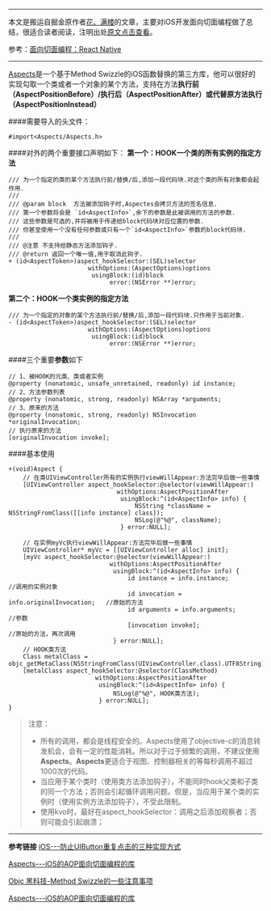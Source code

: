 ----------
本文是搬运自掘金原作者[花、满楼](https://juejin.im/user/5a7a8b4af265da4e790ff4b3)的文章，主要对iOS开发面向切面编程做了总结，很适合读者阅读，注明出处[原文点击查看](https://juejin.im/post/5c0fd6be6fb9a049a570c0ef)。

参考：[面向切面编程：React Native](https://juejin.im/post/5bde9a9ae51d45052468ee25)


----------
[Aspects](https://github.com/steipete/Aspects)是一个基于Method Swizzle的iOS函数替换的第三方库，他可以很好的实现勾取一个类或者一个对象的某个方法，支持在方法**执行前（AspectPositionBefore）/执行后（AspectPositionAfter）或代替原方法执行（AspectPositionInstead）**

####需要导入的头文件：
```
#import<Aspects/Aspects.h>
```
####对外的两个重要接口声明如下：
**第一个：HOOK一个类的所有实例的指定方法**
```
/// 为一个指定的类的某个方法执行前/替换/后,添加一段代码块.对这个类的所有对象都会起作用.
///
/// @param block  方法被添加钩子时,Aspectes会拷贝方法的签名信息.
/// 第一个参数将会是 `id<AspectInfo>`,余下的参数是此被调用的方法的参数.
/// 这些参数是可选的,并将被用于传递给block代码块对应位置的参数.
/// 你甚至使用一个没有任何参数或只有一个`id<AspectInfo>`参数的block代码块.
///
/// @注意 不支持给静态方法添加钩子.
/// @return 返回一个唯一值,用于取消此钩子.
+ (id<AspectToken>)aspect_hookSelector:(SEL)selector
                      withOptions:(AspectOptions)options
                       usingBlock:(id)block
                            error:(NSError **)error;

```
**第二个：HOOK一个类实例的指定方法**
```
/// 为一个指定的对象的某个方法执行前/替换/后,添加一段代码块.只作用于当前对象.
- (id<AspectToken>)aspect_hookSelector:(SEL)selector
                      withOptions:(AspectOptions)options
                       usingBlock:(id)block
                            error:(NSError **)error;
```
####三个重要**参数**如下
```
// 1、被HOOK的元类、类或者实例
@property (nonatomic, unsafe_unretained, readonly) id instance;
// 2、方法参数列表
@property (nonatomic, strong, readonly) NSArray *arguments;
// 3、原来的方法
@property (nonatomic, strong, readonly) NSInvocation *originalInvocation;
// 执行原来的方法
[originalInvocation invoke];

```

####基本使用
```
+(void)Aspect {
    // 在类UIViewController所有的实例执行viewWillAppear:方法完毕后做一些事情
    [UIViewController aspect_hookSelector:@selector(viewWillAppear:)
                              withOptions:AspectPositionAfter
                               usingBlock:^(id<AspectInfo> info) {
                                   NSString *className = NSStringFromClass([[info instance] class]);
                                   NSLog(@"%@", className);
                               } error:NULL];
    
    // 在实例myVc执行viewWillAppear:方法完毕后做一些事情
    UIViewController* myVc = [[UIViewController alloc] init];
    [myVc aspect_hookSelector:@selector(viewWillAppear:)
                            withOptions:AspectPositionAfter
                             usingBlock:^(id<AspectInfo> info) {
                                 id instance = info.instance;               //调用的实例对象
                                 id invocation = info.originalInvocation;   //原始的方法
                                 id arguments = info.arguments;             //参数
                                 [invocation invoke];                       //原始的方法，再次调用
                             } error:NULL];
    // HOOK类方法
    Class metalClass = objc_getMetaClass(NSStringFromClass(UIViewController.class).UTF8String);
    [metalClass aspect_hookSelector:@selector(ClassMethod)
                        withOptions:AspectPositionAfter
                         usingBlock:^(id<AspectInfo> info) {
                             NSLog(@"%@", HOOK类方法);
                         } error:NULL];
}

```

> 注意：
> - 所有的调用，都会是线程安全的。Aspects使用了objective-c的消息转发机会，会有一定的性能消耗。所以对于过于频繁的调用，不建议使用**Aspects**。**Aspects**更适合于视图、控制器相关的等每秒调用不超过1000次的代码。
> - 当应用于某个类时（使用类方法添加钩子），不能同时hook父类和子类的同一个方法；否则会引起循环调用问题。但是，当应用于某个类的实例时（使用实例方法添加钩子），不受此限制。
> - 使用kvo时，最好在aspect_hookSelector：调用之后添加观察者；否则可能会引起崩溃；


----------
**参考链接**
[iOS---防止UIButton重复点击的三种实现方式](https://blog.csdn.net/icetime17/article/details/51782983)

[Aspects---iOS的AOP面向切面编程的库](https://cloud.tencent.com/developer/article/1011215)

[Objc 黑科技-Method Swizzle的一些注意事项](http://swiftcafe.io/2016/12/15/swizzle/?hmsr=toutiao.io&utm_medium=toutiao.io&utm_source=toutiao.io)

[Aspects---iOS的AOP面向切面编程的库](https://cloud.tencent.com/developer/article/1011215)
